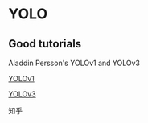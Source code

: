 # YOLO

## Good tutorials

Aladdin Persson's YOLOv1 and YOLOv3

[YOLOv1](https://www.youtube.com/watch?v=n9_XyCGr-MI)

[YOLOv3](https://www.youtube.com/watch?v=Grir6TZbc1M&t=2103s)

知乎
